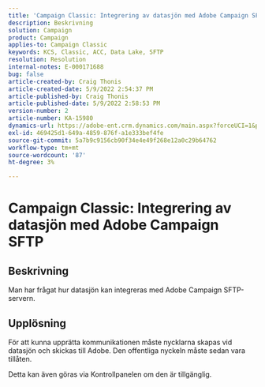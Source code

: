```yaml
---
title: 'Campaign Classic: Integrering av datasjön med Adobe Campaign SFTP'
description: Beskrivning
solution: Campaign
product: Campaign
applies-to: Campaign Classic
keywords: KCS, Classic, ACC, Data Lake, SFTP
resolution: Resolution
internal-notes: E-000171688
bug: false
article-created-by: Craig Thonis
article-created-date: 5/9/2022 2:54:37 PM
article-published-by: Craig Thonis
article-published-date: 5/9/2022 2:58:53 PM
version-number: 2
article-number: KA-15980
dynamics-url: https://adobe-ent.crm.dynamics.com/main.aspx?forceUCI=1&pagetype=entityrecord&etn=knowledgearticle&id=537447ec-a7cf-ec11-a7b5-00224809c196
exl-id: 469425d1-649a-4859-876f-a1e333bef4fe
source-git-commit: 5a7b9c9156cb90f34e4e49f268e12a0c29b64762
workflow-type: tm+mt
source-wordcount: '87'
ht-degree: 3%

---
```


# Campaign Classic: Integrering av datasjön med Adobe Campaign SFTP

## Beskrivning


Man har frågat hur datasjön kan integreras med Adobe Campaign SFTP-servern.


## Upplösning


För att kunna upprätta kommunikationen måste nycklarna skapas vid datasjön och skickas till Adobe. Den offentliga nyckeln måste sedan vara tillåten.



Detta kan även göras via Kontrollpanelen om den är tillgänglig.
